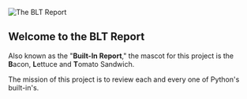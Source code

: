 ![The BLT Report](https://github.com/soft9000/Blog9000/blob/master/Python3/2300_Builtin_Review/sandwich.png "The Built-In Report")

## Welcome to the BLT Report

Also known as the "**Built-In Report**," the mascot for this project is the **B**acon, **L**ettuce and **T**omato Sandwich.

The mission of this project is to review each and every one of Python's built-in's.

